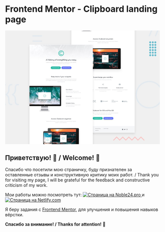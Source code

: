 # Frontend Mentor - Clipboard landing page

![Design preview for the Clipboard landing page coding challenge](./design/desktop-preview.jpg)

## Приветствую! 👋 / Welcome! 👋

Спасибо что посетили мою страничку, буду признателен за оставленные отзывы и конструктивную критику моих работ. / Thank you for visiting my page, I will be grateful for the feedback and constructive criticism of my work.

Мои работы можно посмотреть тут: <a href="https://clipboard-lp.noble24.pro"> <img src="https://img.shields.io/badge/Site-Noble24.pro-orange?style=for-the-badge" alt="Страница на Noble24.pro"> </a> и <a href="https://clipboard-thr0tt1e.netlify.com/"> <img src="https://img.shields.io/badge/Site-Nitlify.com-blue?style=for-the-badge" alt="Страница на Netlify.com"> </a> 

Я беру задания с [Frontend Mentor](https://www.frontendmentor.io), для улучшения и повышения навыков вёрстки.

**Спасибо за внимание! / Thanks for attention!** 🚀
